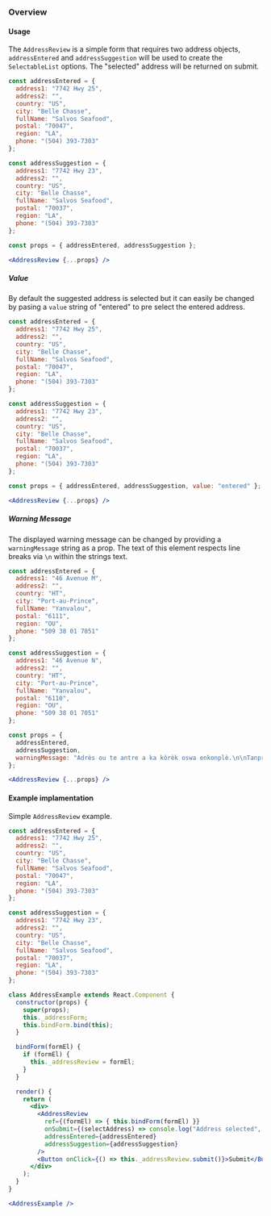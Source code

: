 ### Overview
#### Usage
The `AddressReview` is a simple form that requires two address objects, `addressEntered` and `addressSuggestion` will be used to create the `SelectableList` options. The "selected" address will be returned on submit.

```jsx
const addressEntered = {
  address1: "7742 Hwy 25",
  address2: "",
  country: "US",
  city: "Belle Chasse",
  fullName: "Salvos Seafood",
  postal: "70047",
  region: "LA",
  phone: "(504) 393-7303"
};

const addressSuggestion = {
  address1: "7742 Hwy 23",
  address2: "",
  country: "US",
  city: "Belle Chasse",
  fullName: "Salvos Seafood",
  postal: "70037",
  region: "LA",
  phone: "(504) 393-7303"
};

const props = { addressEntered, addressSuggestion };

<AddressReview {...props} />
```

##### Value
By default the suggested address is selected but it can easily be changed by pasing a `value` string of "entered" to pre select the entered address.
```jsx
const addressEntered = {
  address1: "7742 Hwy 25",
  address2: "",
  country: "US",
  city: "Belle Chasse",
  fullName: "Salvos Seafood",
  postal: "70047",
  region: "LA",
  phone: "(504) 393-7303"
};

const addressSuggestion = {
  address1: "7742 Hwy 23",
  address2: "",
  country: "US",
  city: "Belle Chasse",
  fullName: "Salvos Seafood",
  postal: "70037",
  region: "LA",
  phone: "(504) 393-7303"
};

const props = { addressEntered, addressSuggestion, value: "entered" };

<AddressReview {...props} />
```

##### Warning Message
The displayed warning message can be changed by providing a `warningMessage` string as a prop. The text of this element respects line breaks via `\n` within the strings text.
```jsx
const addressEntered = {
  address1: "46 Avenue M",
  address2: "",
  country: "HT",
  city: "Port-au-Prince",
  fullName: "Yanvalou",
  postal: "6111",
  region: "OU",
  phone: "509 38 01 7051"
};

const addressSuggestion = {
  address1: "46 Avenue N",
  address2: "",
  country: "HT",
  city: "Port-au-Prince",
  fullName: "Yanvalou",
  postal: "6110",
  region: "OU",
  phone: "509 38 01 7051"
};

const props = { 
  addressEntered, 
  addressSuggestion, 
  warningMessage: "Adrès ou te antre a ka kòrèk oswa enkonplè.\n\nTanpri revize sijesyon nou anba a, epi chwazi ki vèsyon ou ta renmen itilize. Erè yo montre nan wouj." 
};

<AddressReview {...props} />
```

#### Example implamentation
Simple `AddressReview` example.
```jsx
const addressEntered = {
  address1: "7742 Hwy 25",
  address2: "",
  country: "US",
  city: "Belle Chasse",
  fullName: "Salvos Seafood",
  postal: "70047",
  region: "LA",
  phone: "(504) 393-7303"
};

const addressSuggestion = {
  address1: "7742 Hwy 23",
  address2: "",
  country: "US",
  city: "Belle Chasse",
  fullName: "Salvos Seafood",
  postal: "70037",
  region: "LA",
  phone: "(504) 393-7303"
};

class AddressExample extends React.Component {
  constructor(props) {
    super(props);
    this._addressForm;
    this.bindForm.bind(this);
  }

  bindForm(formEl) {
    if (formEl) {
      this._addressReview = formEl;
    }
  }

  render() {
    return (
      <div>
        <AddressReview
          ref={(formEl) => { this.bindForm(formEl) }}
          onSubmit={(selectAddress) => console.log("Address selected", selectAddress)}
          addressEntered={addressEntered}
          addressSuggestion={addressSuggestion}
        />
        <Button onClick={() => this._addressReview.submit()}>Submit</Button>
      </div>
    );
  }
}

<AddressExample />
```
